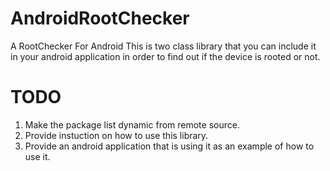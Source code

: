 # AndroidRootChecker
A RootChecker For Android
This is two class library that you can include it in your android application in order to find out if the device is rooted or not.

# TODO
1. Make the package list dynamic from remote source.
2. Provide instuction on how to use this library.
3. Provide an android application that is using it as an example of how to use it.
